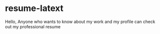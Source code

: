 # resume-latext
Hello, Anyone who wants to know about my work and my profile can check out my professional resume
